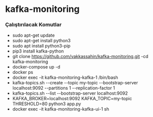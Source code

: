 # kafka-monitoring

### Çalıştırılacak Komutlar

- sudo apt-get update
- sudo apt-get install python3
- sudo apt install python3-pip
- pip3 install kafka-python 
- git clone https://github.com/vakkassahin/kafka-monitoring.git
-cd kafka-monitoring
- docker-compose up -d
- docker ps
- docker exec -it kafka-monitoring-kafka-1 /bin/bash
- kafka-topics.sh --create --topic my-topic --bootstrap-server localhost:9092 --partitions 1 --replication-factor 1
- kafka-topics.sh --list --bootstrap-server localhost:9092
- KAFKA_BROKER=localhost:9092 KAFKA_TOPIC=my-topic THRESHOLD=80 python3 app.py
- docker exec -it kafka-monitoring-kafka-ui-1 sh 

